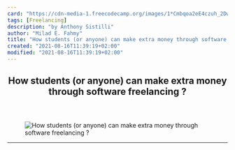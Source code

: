 ```yaml
---
card: "https://cdn-media-1.freecodecamp.org/images/1*Cmbqoa2eE4czuh_2DwY4LQ.jpeg"
tags: [Freelancing]
description: "by Anthony Sistilli"
author: "Milad E. Fahmy"
title: "How students (or anyone) can make extra money through software freelancing ?"
created: "2021-08-16T11:39:19+02:00"
modified: "2021-08-16T11:39:19+02:00"
---
```

<div class="site-wrapper">
<main id="site-main" class="site-main outer">
<div class="inner">
<article class="post-full post tag-freelancing tag-software-development tag-programming tag-technology tag-jobs ">
<header class="post-full-header">
<h1 class="post-full-title">How students (or anyone) can make extra money through software freelancing ?</h1>
</header>
<figure class="post-full-image">
<picture>
<source media="(max-width: 700px)" sizes="1px" srcset="data:image/gif;base64,R0lGODlhAQABAIAAAAAAAP///yH5BAEAAAAALAAAAAABAAEAAAIBRAA7 1w">
<source media="(min-width: 701px)" sizes="(max-width: 800px) 400px,
(max-width: 1170px) 700px,
1400px" srcset="https://cdn-media-1.freecodecamp.org/images/1*Cmbqoa2eE4czuh_2DwY4LQ.jpeg 300w,
https://cdn-media-1.freecodecamp.org/images/1*Cmbqoa2eE4czuh_2DwY4LQ.jpeg 600w,
https://cdn-media-1.freecodecamp.org/images/1*Cmbqoa2eE4czuh_2DwY4LQ.jpeg 1000w,
https://cdn-media-1.freecodecamp.org/images/1*Cmbqoa2eE4czuh_2DwY4LQ.jpeg 2000w">
<img onerror="this.style.display='none'" src="https://cdn-media-1.freecodecamp.org/images/1*Cmbqoa2eE4czuh_2DwY4LQ.jpeg" alt="How students (or anyone) can make extra money through software freelancing ?">
</picture>
</figure>
<section class="post-full-content">
<div class="post-content medium-migrated-article">
</div>
<hr>
</section>
</article>
</div>
</main>
</div>
<!-- Google Tag Manager (noscript) -->
<!-- End Google Tag Manager (noscript) -->
